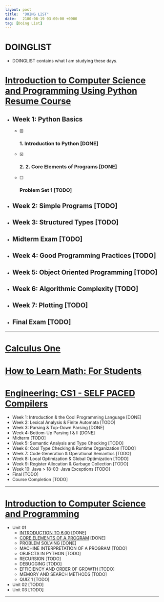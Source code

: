 ```yaml
---
layout: post
title:  "DOING LIST"
date:   2100-08-19 03:00:00 +0900
tag: [Doing List]
---
```


# DOINGLIST

  - DOINGLIST contains what I am studying these days.

# [Introduction to Computer Science and Programming Using Python Resume Course](https://courses.edx.org/courses/course-v1:MITx+6.00.1x+2T2017_2/course/)

- ## Week 1: Python Basics
  - [x] ### 1. Introduction to Python [DONE]
  - [x] ### 2. 2. Core Elements of Programs [DONE]
  - [ ] ### Problem Set 1 [TODO]
- ## Week 2: Simple Programs [TODO]
- ## Week 3: Structured Types [TODO]
- ## Midterm Exam [TODO]
- ## Week 4: Good Programming Practices [TODO]
- ## Week 5: Object Oriented Programming [TODO]
- ## Week 6: Algorithmic Complexity [TODO]
- ## Week 7: Plotting [TODO]
- ## Final Exam [TODO]

---

# [Calculus One](https://www.coursera.org/learn/calculus1)
# [How to Learn Math: For Students](https://lagunita.stanford.edu/courses/Education/EDUC115-S/Spring2014/info)

# [Engineering: CS1 - SELF PACED Compilers](https://lagunita.stanford.edu/courses/Engineering/Compilers/Fall2014)

- Week 1: Introduction & the Cool Programming Language [DONE]
- Week 2: Lexical Analysis & Finite Automata [TODO]
- Week 3: Parsing & Top-Down Parsing [DONE]
- Week 4: Bottom-Up Parsing I & II [DONE]
- Midterm [TODO]
- Week 5: Semantic Analysis and Type Checking [TODO]
- Week 6: Cool Type Checking & Runtime Organization [TODO]
- Week 7: Code Generation & Operational Semantics [TODO]
- Week 8: Local Optimization & Global Optimization [TODO]
- Week 9: Register Allocation & Garbage Collection [TODO]
- Week 10: Java > 18-03: Java Exceptions [TODO]
- Final [TODO]
- Course Completion [TODO]

---

# [Introduction to Computer Science and Programming](https://ocw.mit.edu/courses/electrical-engineering-and-computer-science/6-00sc-introduction-to-computer-science-and-programming-spring-2011/)

- Unit 01
  - [INTRODUCTION TO 6.00](http://www.trilliwon.com/blog/mit600cs_unit1_01/) [DONE]
  - [CORE ELEMENTS OF A PROGRAM](http://www.trilliwon.com/blog/mit600cs_unit1_02/) [DONE]
  - PROBLEM SOLVING [DONE]
  - MACHINE INTERPRETATION OF A PROGRAM [TODO]
  - OBJECTS IN PYTHON [TODO]
  - RECURSION [TODO]
  - DEBUGGING [TODO]
  - EFFICIENCY AND ORDER OF GROWTH [TODO]
  - MEMORY AND SEARCH METHODS [TODO]
  - QUIZ 1 [TODO]
- Unit 02 [TODO]
- Unit 03 [TODO]
---
